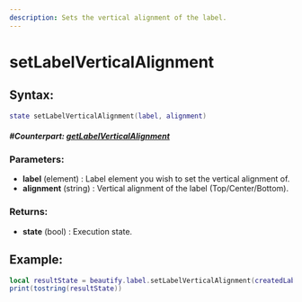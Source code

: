 ```yaml
---
description: Sets the vertical alignment of the label.
---
```


# setLabelVerticalAlignment

## **Syntax:**

```lua
state setLabelVerticalAlignment(label, alignment)
```

#### _**\#Counterpart:**_ [_**getLabelVerticalAlignment**_](getlabelverticalalignment.md)

### **Parameters:**

* **label** \(element\) : Label element you wish to set the vertical alignment of.
* **alignment** \(string\) : Vertical alignment of the label \(Top/Center/Bottom\).

### **Returns:**

* **state** \(bool\) : Execution state.

## **Example:**

```lua
local resultState = beautify.label.setLabelVerticalAlignment(createdLabel, "center")
print(tostring(resultState))
```

